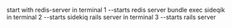 start with 
redis-server in terminal 1 --starts redis server
bundle exec sideqik in terminal 2 --starts sidekiq
rails server in terminal 3 --starts rails server
